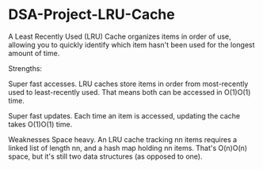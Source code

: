 # DSA-Project-LRU-Cache

A Least Recently Used (LRU) Cache organizes items in order of use,
allowing you to quickly identify which item hasn't been used for the longest amount of time.

Strengths:

Super fast accesses. LRU caches store items in order from most-recently used to least-recently used. That means both can be accessed in O(1)O(1) time.

Super fast updates. Each time an item is accessed, updating the cache takes O(1)O(1) time.

Weaknesses
Space heavy. An LRU cache tracking nn items requires a linked list of length nn, and a hash map holding nn items.
That's O(n)O(n) space, but it's still two data structures (as opposed to one).

